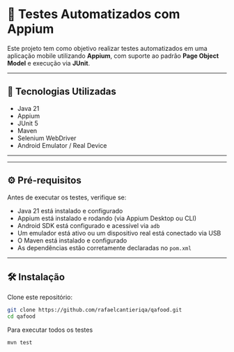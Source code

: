 # 📱 Testes Automatizados com Appium

Este projeto tem como objetivo realizar testes automatizados em uma aplicação mobile utilizando **Appium**, com suporte ao padrão **Page Object Model** e execução via **JUnit**.

---

## 🚀 Tecnologias Utilizadas

- Java 21
- Appium
- JUnit 5
- Maven
- Selenium WebDriver
- Android Emulator / Real Device

---

---

## ⚙️ Pré-requisitos

Antes de executar os testes, verifique se:

- Java 21 está instalado e configurado
- Appium está instalado e rodando (via Appium Desktop ou CLI)
- Android SDK está configurado e acessível via `adb`
- Um emulador está ativo ou um dispositivo real está conectado via USB
- O Maven está instalado e configurado
- As dependências estão corretamente declaradas no `pom.xml`

---

## 🛠️ Instalação

Clone este repositório:

```bash
git clone https://github.com/rafaelcantieriqa/qafood.git
cd qafood
```
Para executar todos os testes
```bash
mvn test
```


